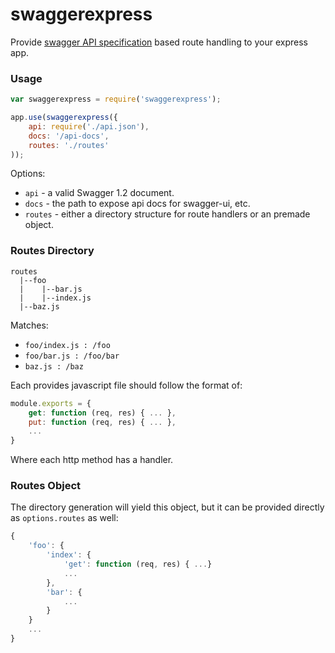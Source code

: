 # swaggerexpress

Provide [swagger API specification](https://github.com/wordnik/swagger-spec/blob/master/versions/1.2.md) based route handling to your express app.

### Usage

```javascript
var swaggerexpress = require('swaggerexpress');

app.use(swaggerexpress({
    api: require('./api.json'),
    docs: '/api-docs',
    routes: './routes'
));
```

Options:

- `api` - a valid Swagger 1.2 document.
- `docs` - the path to expose api docs for swagger-ui, etc.
- `routes` - either a directory structure for route handlers or an premade object.

### Routes Directory

```
routes
  |--foo
  |    |--bar.js
  |    |--index.js
  |--baz.js
```

Matches:

- `foo/index.js : /foo`
- `foo/bar.js : /foo/bar`
- `baz.js : /baz`

Each provides javascript file should follow the format of:

```javascript
module.exports = {
    get: function (req, res) { ... },
    put: function (req, res) { ... },
    ...
}
```

Where each http method has a handler.

### Routes Object

The directory generation will yield this object, but it can be provided directly as `options.routes` as well:

```javascript
{
    'foo': {
        'index': {
            'get': function (req, res) { ...}
            ...
        },
        'bar': {
            ...
        }
    }
    ...
}
```